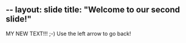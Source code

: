 --
layout: slide
title: "Welcome to our second slide!"
--
MY NEW TEXT!!! ;-)
Use the left arrow to go back!
